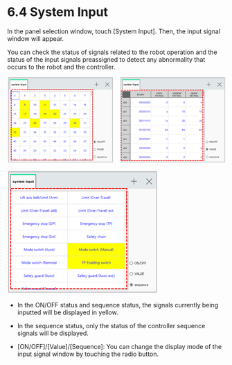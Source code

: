 # 6.4 System Input

In the panel selection window, touch \[System Input\]. Then, the input signal window will appear. 

You can check the status of signals related to the robot operation and the status of the input signals preassigned to detect any abnormality that occurs to the robot and the controller.

![Figure 35 System Input - ON/OFF Status \(Left\) / Value Status \(Right\)](../_assets/image_387.png)

![Figure 36 System Input &#x2013; Sequence Status](../_assets/image_396.png)



* In the ON/OFF status and sequence status, the signals currently being inputted will be displayed in yellow.
* 
  In the sequence status, only the status of the controller sequence signals will be displayed.

* 
  \[ON/OFF\]/\[Value\]/\[Sequence\]: You can change the display mode of the input signal window by touching the radio button.





